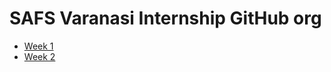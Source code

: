 # SAFS Varanasi Internship GitHub org

* [Week 1](https://github.com/SAFS-Varanasi-Internship/Summer-2024/discussions/10)
* [Week 2](https://github.com/SAFS-Varanasi-Internship/Summer-2024/discussions/12)
